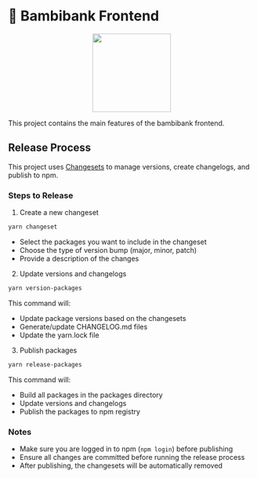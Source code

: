 # 🦌 Bambibank Frontend

<p align="center">
  <a href="https://bambibank-frontend-dex.vercel.app/logo.png">
    <img src="https://bambibank-frontend-dex.vercel.app/logo.png" height="160">
  </a>
</p>

This project contains the main features of the bambibank frontend.

## Release Process

This project uses [Changesets](https://github.com/changesets/changesets) to manage versions, create changelogs, and publish to npm.

### Steps to Release

1. Create a new changeset

```bash
yarn changeset
```

- Select the packages you want to include in the changeset
- Choose the type of version bump (major, minor, patch)
- Provide a description of the changes

2. Update versions and changelogs

```bash
yarn version-packages
```

This command will:
- Update package versions based on the changesets
- Generate/update CHANGELOG.md files
- Update the yarn.lock file

3. Publish packages

```bash
yarn release-packages
```

This command will:
- Build all packages in the packages directory
- Update versions and changelogs
- Publish the packages to npm registry

### Notes
- Make sure you are logged in to npm (`npm login`) before publishing
- Ensure all changes are committed before running the release process
- After publishing, the changesets will be automatically removed
